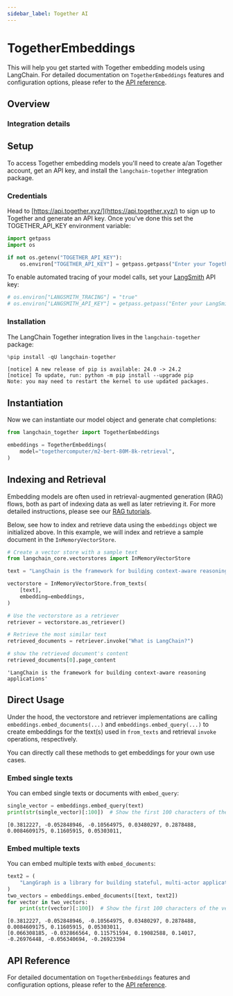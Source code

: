 ```yaml
---
sidebar_label: Together AI
---
```


# TogetherEmbeddings

This will help you get started with Together embedding models using LangChain. For detailed documentation on `TogetherEmbeddings` features and configuration options, please refer to the [API reference](https://python.langchain.com/api_reference/together/embeddings/langchain_together.embeddings.TogetherEmbeddings.html).

## Overview
### Integration details

<ItemTable category="text_embedding" item="Together" />

## Setup

To access Together embedding models you'll need to create a/an Together account, get an API key, and install the `langchain-together` integration package.

### Credentials

Head to [https://api.together.xyz/](https://api.together.xyz/) to sign up to Together and generate an API key. Once you've done this set the TOGETHER_API_KEY environment variable:


```python
import getpass
import os

if not os.getenv("TOGETHER_API_KEY"):
    os.environ["TOGETHER_API_KEY"] = getpass.getpass("Enter your Together API key: ")
```

To enable automated tracing of your model calls, set your [LangSmith](https://docs.smith.langchain.com/) API key:


```python
# os.environ["LANGSMITH_TRACING"] = "true"
# os.environ["LANGSMITH_API_KEY"] = getpass.getpass("Enter your LangSmith API key: ")
```

### Installation

The LangChain Together integration lives in the `langchain-together` package:


```python
%pip install -qU langchain-together
```
```output
[notice] A new release of pip is available: 24.0 -> 24.2
[notice] To update, run: python -m pip install --upgrade pip
Note: you may need to restart the kernel to use updated packages.
```
## Instantiation

Now we can instantiate our model object and generate chat completions:


```python
from langchain_together import TogetherEmbeddings

embeddings = TogetherEmbeddings(
    model="togethercomputer/m2-bert-80M-8k-retrieval",
)
```

## Indexing and Retrieval

Embedding models are often used in retrieval-augmented generation (RAG) flows, both as part of indexing data as well as later retrieving it. For more detailed instructions, please see our [RAG tutorials](/oss/tutorials/rag).

Below, see how to index and retrieve data using the `embeddings` object we initialized above. In this example, we will index and retrieve a sample document in the `InMemoryVectorStore`.


```python
# Create a vector store with a sample text
from langchain_core.vectorstores import InMemoryVectorStore

text = "LangChain is the framework for building context-aware reasoning applications"

vectorstore = InMemoryVectorStore.from_texts(
    [text],
    embedding=embeddings,
)

# Use the vectorstore as a retriever
retriever = vectorstore.as_retriever()

# Retrieve the most similar text
retrieved_documents = retriever.invoke("What is LangChain?")

# show the retrieved document's content
retrieved_documents[0].page_content
```



```output
'LangChain is the framework for building context-aware reasoning applications'
```


## Direct Usage

Under the hood, the vectorstore and retriever implementations are calling `embeddings.embed_documents(...)` and `embeddings.embed_query(...)` to create embeddings for the text(s) used in `from_texts` and retrieval `invoke` operations, respectively.

You can directly call these methods to get embeddings for your own use cases.

### Embed single texts

You can embed single texts or documents with `embed_query`:


```python
single_vector = embeddings.embed_query(text)
print(str(single_vector)[:100])  # Show the first 100 characters of the vector
```
```output
[0.3812227, -0.052848946, -0.10564975, 0.03480297, 0.2878488, 0.0084609175, 0.11605915, 0.05303011,
```
### Embed multiple texts

You can embed multiple texts with `embed_documents`:


```python
text2 = (
    "LangGraph is a library for building stateful, multi-actor applications with LLMs"
)
two_vectors = embeddings.embed_documents([text, text2])
for vector in two_vectors:
    print(str(vector)[:100])  # Show the first 100 characters of the vector
```
```output
[0.3812227, -0.052848946, -0.10564975, 0.03480297, 0.2878488, 0.0084609175, 0.11605915, 0.05303011, 
[0.066308185, -0.032866564, 0.115751594, 0.19082588, 0.14017, -0.26976448, -0.056340694, -0.26923394
```
## API Reference

For detailed documentation on `TogetherEmbeddings` features and configuration options, please refer to the [API reference](https://python.langchain.com/api_reference/together/embeddings/langchain_together.embeddings.TogetherEmbeddings.html).
